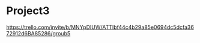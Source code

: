# Project3
https://trello.com/invite/b/MNYpDIUW/ATTIbf44c4b29a85e0694dc5dcfa3672912d6BA85286/groub5
